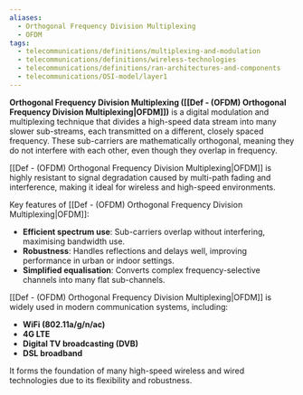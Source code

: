 ```yaml
---
aliases:
  - Orthogonal Frequency Division Multiplexing
  - OFDM
tags:
  - telecommunications/definitions/multiplexing-and-modulation
  - telecommunications/definitions/wireless-technologies
  - telecommunications/definitions/ran-architectures-and-components
  - telecommunications/OSI-model/layer1
---
```


**Orthogonal Frequency Division Multiplexing ([[Def - (OFDM) Orthogonal Frequency Division Multiplexing|OFDM]])** is a digital modulation and multiplexing technique that divides a high-speed data stream into many slower sub-streams, each transmitted on a different, closely spaced frequency. These sub-carriers are mathematically orthogonal, meaning they do not interfere with each other, even though they overlap in frequency.

[[Def - (OFDM) Orthogonal Frequency Division Multiplexing|OFDM]] is highly resistant to signal degradation caused by multi-path fading and interference, making it ideal for wireless and high-speed environments.

Key features of [[Def - (OFDM) Orthogonal Frequency Division Multiplexing|OFDM]]:
- **Efficient spectrum use**: Sub-carriers overlap without interfering, maximising bandwidth use.
- **Robustness**: Handles reflections and delays well, improving performance in urban or indoor settings.
- **Simplified equalisation**: Converts complex frequency-selective channels into many flat sub-channels.

[[Def - (OFDM) Orthogonal Frequency Division Multiplexing|OFDM]] is widely used in modern communication systems, including:
- **WiFi (802.11a/g/n/ac)**
- **4G LTE**
- **Digital TV broadcasting (DVB)**
- **DSL broadband**

It forms the foundation of many high-speed wireless and wired technologies due to its flexibility and robustness.
